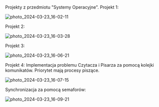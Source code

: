 Projekty z przedmiotu "Systemy Operacyjne".
Projekt 1:

![photo_2024-03-23_16-02-11](https://github.com/vladyslavSamoilenko/SO_prods/assets/92277078/bc559a34-ede0-4b93-ad41-39dbcc998e5b)

Projekt 2:

![photo_2024-03-23_16-03-28](https://github.com/vladyslavSamoilenko/SO_prods/assets/92277078/8ae1ecdc-7aff-4546-a595-0f884a23b110)

Projekt 3:

![photo_2024-03-23_16-06-21](https://github.com/vladyslavSamoilenko/SO_prods/assets/92277078/985cdac6-4b54-42e7-a100-2c724fb36e41)

Projekt 4:
Implementacja problemu Czytacza i Pisarza za pomocą kolejki komunikatów.
Priorytet mają procesy piszące.

![photo_2024-03-23_16-07-15](https://github.com/vladyslavSamoilenko/SO_prods/assets/92277078/24278d93-bbab-474b-8586-d81f05aa9b57)

Synchronizacja za pomocą semaforów:

![photo_2024-03-23_16-09-21](https://github.com/vladyslavSamoilenko/SO_prods/assets/92277078/fff37b2f-6fdb-48cf-8834-5a89dad6da91)
